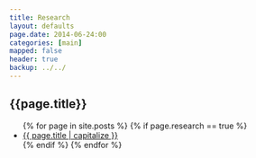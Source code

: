 ```yaml
---
title: Research 
layout: defaults
page.date: 2014-06-24:00
categories: [main]
mapped: false
header: true
backup: ../../
---
```


## {{page.title}} 
<ul class="fa-ul">
{% for page in site.posts %}
{% if page.research == true %}
<li><i class="fa-li fa fa-arrow-right"></i><a class="major" href="{{ page.url }}">{{ page.title | capitalize }}</a> </li>
{% endif %} 
{% endfor %}
</ul>
